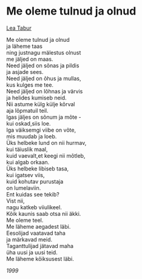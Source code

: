 # Me oleme tulnud ja olnud

[Lea Tabur](./)

Me oleme tulnud ja olnud  
ja läheme taas  
ning justnagu mälestus olnust  
me jäljed on maas.  
Need jäljed on sõnas ja pildis  
ja asjade sees.  
Need jäljed on õhus ja mullas,  
kus kulges me tee.  
Need jäljed on lõhnas ja värvis  
ja helides kumiseb neid.  
Nii astume külg külje kõrval  
aja lõpmatuil teil.  
Igas jäljes on sõnum ja mõte -  
kui oskad,siis loe.  
Iga väiksemgi viibe on võte,  
mis muudab ja loeb.  
Üks helbeke lund on nii hurmav,  
kui täiuslik maal,  
kuid vaevalt,et keegi nii mõtleb,  
kui algab orkaan.  
Üks helbeke libiseb tasa,  
kui igatsev viis,  
kuid kohutav purustaja  
on lumelaviin.  
Ent kuidas see tekib?  
Vist nii,  
nagu katkeb viiulikeel.  
Kõik kaunis saab otsa nii äkki.  
Me oleme teel.  
Me läheme aegadest läbi.  
Eesolijad vaatavad taha  
ja märkavad meid.  
Taganttulijad jätavad maha  
üha uusi ja uusi teid.  
Me läheme kõiksusest läbi.

_1999_

